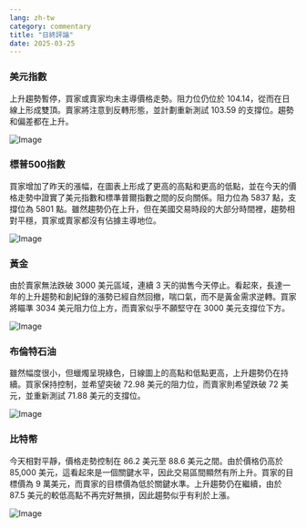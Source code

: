 ```yaml
---
lang: zh-tw
category: commentary
title: "日終評論"
date: 2025-03-25
---
```


### 美元指數

上升趨勢暫停，買家或賣家均未主導價格走勢。阻力位仍位於 104.14，從而在日線上形成雙頂。賣家將注意到反轉形態，並計劃重新測試 103.59 的支撐位。趨勢和偏差都在上升。

![Image](https://markleighedu.github.io/img/Mar-2025/25-Mar-2025/usdindex.jpg)

### 標普500指數

買家增加了昨天的漲幅，在圖表上形成了更高的高點和更高的低點，並在今天的價格走勢中證實了美元指數和標準普爾指數之間的反向關係。阻力位為 5837 點，支撐位為 5801 點。雖然趨勢仍在上升，但在美國交易時段的大部分時間裡，趨勢相對平穩，買家或賣家都沒有佔據主導地位。

![Image](https://markleighedu.github.io/img/Mar-2025/25-Mar-2025/sp500.jpg)

### 黃金

由於賣家無法跌破 3000 美元區域，連續 3 天的拋售今天停止。看起來，長達一年的上升趨勢和創紀錄的漲勢已經自然回撤，喘口氣，而不是黃金需求逆轉。買家將瞄準 3034 美元阻力位上方，而賣家似乎不願堅守在 3000 美元支撐位下方。

![Image](https://markleighedu.github.io/img/Mar-2025/25-Mar-2025/gold.jpg)

### 布倫特石油

雖然幅度很小，但蠟燭呈現綠色，日線圖上的高點和低點更高，上升趨勢仍在持續。買家保持控制，並希望突破 72.98 美元的阻力位，而賣家則希望跌破 72 美元，並重新測試 71.88 美元的支撐位。

![Image](https://markleighedu.github.io/img/Mar-2025/25-Mar-2025/brentoil.jpg)

### 比特幣

今天相對平靜，價格走勢控制在 86.2 美元至 88.6 美元之間。由於價格仍高於 85,000 美元，這看起來是一個關鍵水平，因此交易區間顯然有所上升。買家的目標價為 9 萬美元，而賣家的目標價為低於關鍵水準。上升趨勢仍在繼續，由於 87.5 美元的較低高點不再完好無損，因此趨勢似乎有利於上漲。 

![Image](https://markleighedu.github.io/img/Mar-2025/25-Mar-2025/bitcoin.jpg)


